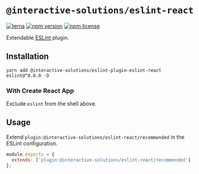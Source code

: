 # `@interactive-solutions/eslint-react`

[![lerna](https://img.shields.io/badge/maintained%20with-lerna-cc00ff.svg)](https://lerna.js.org/)
[![npm version](https://img.shields.io/npm/v/@interactive-solutions/eslint-plugin-eslint-react.svg)](https://www.npmjs.com/package/@interactive-solutions/eslint-plugin-eslint-react)
[![npm license](https://img.shields.io/npm/l/@interactive-solutions/eslint-plugin-eslint-react)](https://www.npmjs.com/package/@interactive-solutions/eslint-plugin-eslint-react)

Extendable [ESLint](https://eslint.org/) plugin.

## Installation

```shell
yarn add @interactive-solutions/eslint-plugin-eslint-react eslint@^8.0.0 -D
```

### With Create React App

Exclude `eslint` from the shell above.

## Usage

Extend `plugin:@interactive-solutions/eslint-react/recommended` in the ESLint configuration.

```javascript
module.exports = {
  extends: ['plugin:@interactive-solutions/eslint-react/recommended']
};
```
